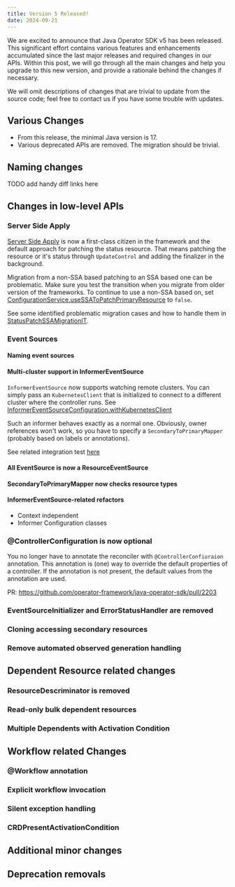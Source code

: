 ```yaml
---
title: Version 5 Released! 
date: 2024-09-21
---
```


We are excited to announce that Java Operator SDK v5 has been released. This significant effort contains
various features and enhancements accumulated since the last major releases and required changes in our APIs.
Within this post, we will go through all the main changes and help you upgrade to this new version, and provide
a rationale behind the changes if necessary.

We will omit descriptions of changes that are trivial to update from the source code; feel free to contact
us if you have some trouble with updates.

## Various Changes 

- From this release, the minimal Java version is 17.
- Various deprecated APIs are removed. The migration should be trivial.

## Naming changes

TODO add handy diff links here

## Changes in low-level APIs

### Server Side Apply 

[Server Side Apply](https://kubernetes.io/docs/reference/using-api/server-side-apply/) is now a first-class citizen in the framework and
the default approach for patching the status resource. That means patching the resource or it's status through `UpdateControl` and adding
the finalizer in the background.

Migration from a non-SSA based patching to an SSA based one can be problematic. Make sure you test the transition when you migrate from older version of the frameworks. 
To continue to use a non-SSA based on, set [ConfigurationService.useSSAToPatchPrimaryResource](https://github.com/operator-framework/java-operator-sdk/blob/1635c9ea338f8e89bacc547808d2b409de8734cf/operator-framework-core/src/main/java/io/javaoperatorsdk/operator/api/config/ConfigurationService.java#L462) to `false`.

See some identified problematic migration cases and how to handle them in [StatusPatchSSAMigrationIT](https://github.com/operator-framework/java-operator-sdk/blob/1635c9ea338f8e89bacc547808d2b409de8734cf/operator-framework/src/test/java/io/javaoperatorsdk/operator/baseapi/statuspatchnonlocking/StatusPatchSSAMigrationIT.java).

### Event Sources

#### Naming event sources



#### Multi-cluster support in InformerEventSource

`InformerEventSource` now supports watching remote clusters. You can simply pass an `KubernetesClient` that is
initialized to connect to a different cluster where the controller runs. See [InformerEventSourceConfiguration.withKubernetesClient](https://github.com/operator-framework/java-operator-sdk/blob/1635c9ea338f8e89bacc547808d2b409de8734cf/operator-framework-core/src/main/java/io/javaoperatorsdk/operator/api/config/informer/InformerEventSourceConfiguration.java)

Such an informer behaves exactly as a normal one. Obviously, owner references won't work, so you have to specify a `SecondaryToPrimaryMapper` (probably based on labels or annotations).

See related integration test [here](https://github.com/operator-framework/java-operator-sdk/tree/1635c9ea338f8e89bacc547808d2b409de8734cf/operator-framework/src/test/java/io/javaoperatorsdk/operator/baseapi/informerremotecluster)

#### All EventSource is now a ResourceEventSource

#### SecondaryToPrimaryMapper now checks resource types

#### InformerEventSource-related refactors

- Context independent
- Informer Configuration classes

### @ControllerConfiguration is now optional

You no longer have to annotate the reconciler with `@ControllerConfiuraion` annotation. 
This annotation is (one) way to override the default properties of a controller.
If the annotation is not present, the default values from the annotation are used.

PR: https://github.com/operator-framework/java-operator-sdk/pull/2203

### EventSourceInitializer and ErrorStatusHandler are removed

### Cloning accessing secondary resources

### Remove automated observed generation handling

## Dependent Resource related changes

### ResourceDescriminator is removed

### Read-only bulk dependent resources

### Multiple Dependents with Activation Condition

## Workflow related Changes

### @Workflow annotation

### Explicit workflow invocation

### Silent exception handling

### CRDPresentActivationCondition 

## Additional minor changes

## Deprecation removals
